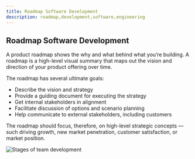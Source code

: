 ```yaml
---
title: Roadmap Software Development
description: roadmap,development,software,engineering
---
```


## Roadmap Software Development

A product roadmap shows the why and what behind what you’re building.
A roadmap is a high-level visual summary that maps out the vision and
direction of your product offering over time.

The roadmap has several ultimate goals:

* Describe the vision and strategy
* Provide a guiding document for executing the strategy
* Get internal stakeholders in alignment
* Facilitate discussion of options and scenario planning
* Help communicate to external stakeholders, including customers

The roadmap should focus, therefore, on high-level strategic concepts
— such driving growth, new market penetration, customer satisfaction, or market position.

![Stages of team development]({{site.baseurl}}/images/product-roadmap.png)

